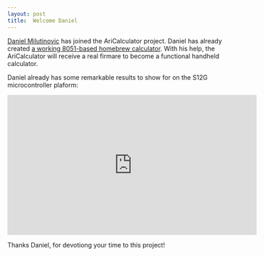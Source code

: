 ```yaml
---
layout: post
title:  Welcome Daniel
---
```

[Daniel Milutinovic](https://github.com/DanielMilutinovic) has joined the AriCalculator project. 
Daniel has already created [a working 8051-based homebrew calculator](http://southerncrossmicro.com/pages/MTEST.html). 
With his help, the AriCalculator will receive a real firmare to become a functional handheld calculator.

Daniel already has some remarkable results to show for on the S12G microcontroller plaform:

<div class="video">
<iframe width="560" height="315" src="https://www.youtube.com/embed/OSfMGsGpA48" frameborder="0" allowfullscreen></iframe>
</div>

Thanks Daniel, for devotiong your time to this project!

